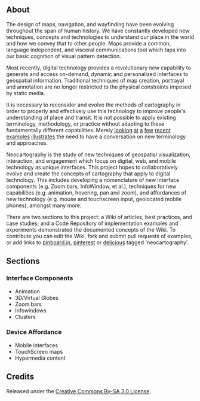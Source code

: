## About

The design of maps, navigation, and wayfinding have been evolving throughout the span of human history. We have constantly developed new techniques, concepts and technologies to understand our place in the world and how we convey that to other people. Maps provide a common, language independent, and visceral communications tool which taps into our basic cognition of visual pattern detection.

Most recently, digital technology provides a revolutionary new capability to generate and access on-demand, dynamic and personalized interfaces to geospatial information. Traditional techniques of map creation, portrayal and annotation are no longer restricted to the physical constraints imposed by static media. 

It is necessary to reconsider and evolve the methods of cartography in order to properly and effectively use this technology to improve people's understanding of place and transit. It is not possible to apply existing terminology, methodology, or practice without adapting to these fundamentally different capabilities. Merely [looking](http://cartography.oregonstate.edu/demos/CompositeMapProjection) [at](http://areyousafeatlanta.com/) [a](http://www.buzzfeed.com/angelameiquan/32-imaginative-and-beautifully-designed-maps-70fn) [few](http://www.youtube.com/watch?v=zhhWkJxSSyg) [recent](http://hint.fm/wind/) [examples](http://pinterest.com/shashashasha/mapping/) [illustrates](http://www.guardian.co.uk/news/datablog/interactive/2012/oct/01/first-world-war-royal-navy-ships-mapped) the need to have a conversation on new terminology and approaches.

Neocartography is the study of new techniques of geospatial visualization, interaction, and engagement which focus on digital, web, and mobile technology as unique interfaces. This project hopes to collaboratively evolve and create the concepts of cartography that apply to digital technology. This includes developing a nomenclature of new interface components (e.g. Zoom bars, InfoWindow, et al.), techniques for new capabilities (e.g. animation, hovering, pan and zoom), and affordances of new technology (e.g. mouse and touchscreen input, geolocated mobile phones), amongst many more.

There are two sections to this project: a Wiki of articles, best practices, and case studies; and a Code Repository of implementation examples and experiments demonstrated the documented concepts of the Wiki. To contribute you can edit the Wiki, fork and submit pull requests of examples, or add links to [pinboard.in](https://pinboard.in/t:neocartography), [pinterest](http://pinterest.com/search/pins/?q=neocartography) or [delicious](https://delicious.com/search?p=neocartography) tagged 'neocartography'. 

## Sections

### Interface Components

* Animation
* 3D/Virtual Globes
* Zoom bars
* Infowindows
* Clusters

### Device Affordance

* Mobile interfaces
* TouchScreen maps
* Hypermedia content

## Credits

Released under the [Creative Commons By-SA 3.0 License](http://creativecommons.org/licenses/by-sa/3.0/us/).
